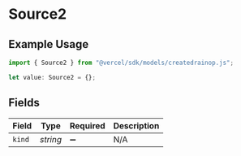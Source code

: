 # Source2

## Example Usage

```typescript
import { Source2 } from "@vercel/sdk/models/createdrainop.js";

let value: Source2 = {};
```

## Fields

| Field              | Type               | Required           | Description        |
| ------------------ | ------------------ | ------------------ | ------------------ |
| `kind`             | *string*           | :heavy_minus_sign: | N/A                |
